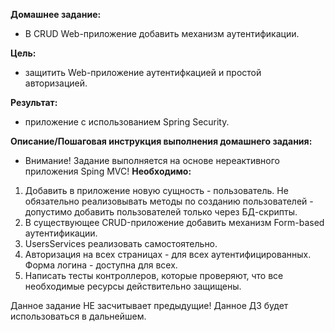 <b>Домашнее задание:</b> 
- В CRUD Web-приложение добавить механизм аутентификации.

<b>Цель:</b>
- защитить Web-приложение аутентифкацией и простой авторизацией.

<b>Результат:</b>
- приложение с использованием Spring Security.


<b>Описание/Пошаговая инструкция выполнения домашнего задания:</b>
- Внимание! Задание выполняется на основе нереактивного приложения Sping MVC!
<b>Необходимо:</b>
1. Добавить в приложение новую сущность - пользователь. Не обязательно реализовывать методы по созданию пользователей - допустимо добавить пользователей только через БД-скрипты.
2. В существующее CRUD-приложение добавить механизм Form-based аутентификации.
3. UsersServices реализовать самостоятельно.
4. Авторизация на всех страницах - для всех аутентифицированных. Форма логина - доступна для всех.
5. Написать тесты контроллеров, которые проверяют, что все необходимые ресурсы действительно защищены.

Данное задание НЕ засчитывает предыдущие!
Данное ДЗ будет использоваться в дальнейшем.